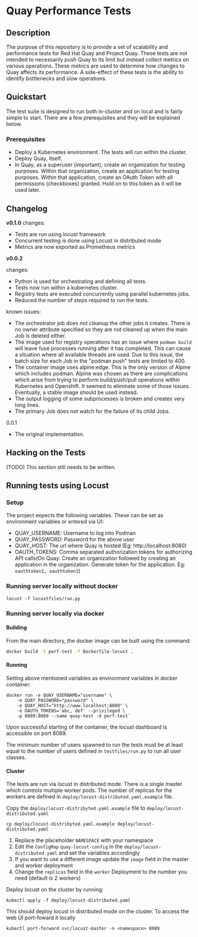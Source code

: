 # Quay Performance Tests

## Description

The purpose of this repository is to provide a set of scalability and
performance tests for Red Hat Quay and Project Quay. These tests are not
intended to necessarily push Quay to its limit but instead collect metrics on
various operations. These metrics are used to determine how changes to Quay
affects its performance. A side-effect of these tests is the ability to
identify bottlenecks and slow operations.

## Quickstart

The test suite is designed to run both in-cluster and on local and is fairly simple to start.
There are a few prerequisites and they will be explained below.

### Prerequisites

- Deploy a Kubernetes environment. The tests will run within the cluster.
- Deploy Quay, itself.
- In Quay, as a superuser (important), create an organization for testing
  purposes. Within that organization, create an application for testing
  purposes. Within that application, create an OAuth Token with all
  permissions (checkboxes) granted. Hold on to this token as it will be used
  later.

## Changelog

**v0.1.0**
changes:

- Tests are run using locust framework
- Concurrent testing is done using Locust in distributed mode
- Metrics are now exported as Prometheus metrics

**v0.0.2**

changes:

- Python is used for orchestrating and defining all tests.
- Tests now run within a kubernetes cluster.
- Registry tests are executed concurrently using parallel kubernetes jobs.
- Reduced the number of steps required to run the tests.

known issues:

- The orchestrator job does not cleanup the other jobs it creates. There is
  no owner attribute specified so they are not cleaned up when the main Job
  is deleted either.
- The image used for registry operations has an issue where `podman build`
  will leave fuse processes running after it has completed. This can cause a
  situation where all available threads are used. Due to this issue, the batch
  size for each Job in the "podman push" tests are limited to 400.
- The container image uses alpine:edge. This is the only version of Alpine which
  includes podman. Alpine was chosen as there are complications which arise from
  trying to perform build/push/pull operations within Kubernetes and Openshift.
  It seemed to eliminate some of those issues. Eventually, a stable image should
  be used instead.
- The output logging of some subprocesses is broken and creates very long lines.
- The primary Job does not watch for the failure of its child Jobs.

0.0.1

- The original implementation.
  
## Hacking on the Tests

(TODO) This section still needs to be written.

## Running tests using Locust

### Setup

The project expects the following variables. These can be set as environment variables or entered via UI:
- QUAY_USERNAME: Username to log into Podman
- QUAY_PASSWORD: Password for the above user
- QUAY_HOST: The url where Quay is hosted (Eg: http://localhost:8080)
- OAUTH_TOKENS: Comma separated authorization tokens for authorizing API calls(On Quay: Create an organization followed by creating an application in the organization. Generate token for the application. Eg: `oauthtoken1, oauthtoken2`)

### Running server locally without docker

```
locust -f locustfiles/run.py
```

### Running server locally via docker

#### Building

From the main directory, the docker image can be built using the command: 

```bash
docker build -t perf-test -f Dockerfile-locust .
```

#### Running

Setting above mentioned variables as environment variables in docker container:

```
docker run -e QUAY_USERNAME="username" \
    -e QUAY_PASSWORD="password" \
    -e QUAY_HOST="http://www.localhost:8080" \
    -e OAUTH_TOKENS='abc, def' --privileged \
    -p 8089:8089 --name quay-test -d perf-test`
```

Upon successful starting of the container, the locust dashboard is accessible
on port 8089.

The minimum number of users spawned to run the tests must be at least equal to
the number of users defined in `testfiles/run.py` to run all user classes.

#### Cluster

The tests are run via locust in distributed mode. There is a single master
which controls multiple worker pods. The number of replicas for the workers are
defined in `deploy/locust-distributed.yaml.example` file. 

Copy the `deploy/locust-distribyted.yaml.example` file to `deploy/locust-distributed.yaml`


```
cp deploy/locust-distribyted.yaml.example deploy/locust-distributed.yaml
```

1. Replace the placeholder `NAMESPACE` with your namespace
2. Edit the `ConfigMap` `quay-locust-config` in the `deploy/locust-distributed.yaml` and set the variables accordingly
3. If you want to use a different image update the `image` field in the master and worker deployment
4. Change the `replicas` field in the `worker` Deployment to the number you need (default is 2 workers)

Deploy locust on the cluster by running:

```
kubectl apply -f deploy/locust-distributed.yaml
```

This should deploy locust in distributed mode on the cluster. To access the web UI port-foward it locally

```
kubectl port-forward svc/locust-master -n <namespace> 8089
```
